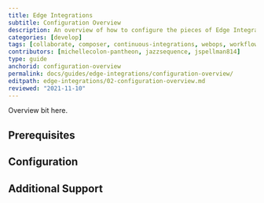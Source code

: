 ```yaml
---
title: Edge Integrations
subtitle: Configuration Overview
description: An overview of how to configure the pieces of Edge Integrations.
categories: [develop]
tags: [collaborate, composer, continuous-integrations, webops, workflow]
contributors: [michellecolon-pantheon, jazzsequence, jspellman814]
type: guide
anchorid: configuration-overview
permalink: docs/guides/edge-integrations/configuration-overview/
editpath: edge-integrations/02-configuration-overview.md
reviewed: "2021-11-10"
---
```


Overview bit here.

## Prerequisites



## Configuration



## Additional Support

